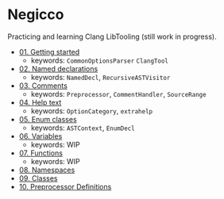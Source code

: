 # Negicco

Practicing and learning Clang LibTooling (still work in progress).

- [01. Getting started](01-getting-started)
  - keywords: `CommonOptionsParser` `ClangTool`
- [02. Named declarations](02-named-declarations)
  - keywords: `NamedDecl`, `RecursiveASTVisitor`
- [03. Comments](03-comments)
  - keywords: `Preprocessor`, `CommentHandler`, `SourceRange`
- [04. Help text](04-help-text)
  - keywords: `OptionCategory`, `extrahelp`
- [05. Enum classes](05-enum-classes)
  - keywords: `ASTContext`, `EnumDecl`
- [06. Variables](06-variables)
  - keywords: WIP
- [07. Functions](07-functions)
  - keywords: WIP
- [08. Namespaces](#)
- [09. Classes](#)
- [10. Preprocessor Definitions](#)
